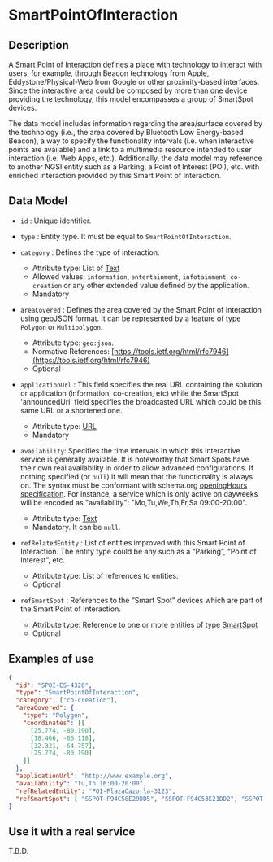 # SmartPointOfInteraction

## Description

A Smart Point of Interaction defines a place with technology to interact with users, for example, through Beacon technology from Apple, Eddystone/Physical-Web from Google or other proximity-based interfaces. Since the interactive area could be composed by more than one device providing the technology, this model encompasses a group of SmartSpot devices.

The data model includes information regarding the area/surface covered by the technology (i.e., the area covered by Bluetooth Low Energy-based Beacon), a way to specify the functionality intervals (i.e. when interactive points are available) and a link to a multimedia resource intended to user interaction (i.e. Web Apps, etc.). Additionally, the data model may reference to another NGSI entity such as a Parking, a Point of Interest (POI), etc. with enriched interaction provided by this Smart Point of Interaction.


## Data Model

+ `id` : Unique identifier. 

+ `type` : Entity type. It must be equal to `SmartPointOfInteraction`.

+ `category` : Defines the type of interaction.
    + Attribute type: List of [Text](http://schema.org/Text)
    + Allowed values: `information`, `entertainment`, `infotainment`, `co-creation` or any other extended value defined by the application.
    + Mandatory
    
+ `areaCovered` : Defines the area covered by the Smart Point of Interaction using geoJSON format. It can be represented by a feature of type `Polygon` or `Multipolygon`.
    + Attribute type: `geo:json`.
    + Normative References: [https://tools.ietf.org/html/rfc7946](https://tools.ietf.org/html/rfc7946)
    + Optional    
    
+ `applicationUrl` : This field specifies the real URL containing the solution or application (information, co-creation, etc) while the SmartSpot 'announcedUrl' field specifies the broadcasted URL which could be this same URL or a shortened one.
    + Attribute type: [URL](https://schema.org/URL)
    + Mandatory    

+ `availability`: Specifies the time intervals in which this interactive service is generally available. It is noteworthy that Smart Spots have their own real availability in order to allow advanced configurations. If nothing specified (or `null`) it will mean that the functionality is always on. The syntax must be conformant with schema.org [openingHours specification](https://schema.org/openingHours). For instance, a service which is only active on dayweeks will be encoded as "availability": "Mo,Tu,We,Th,Fr,Sa 09:00-20:00". 
    + Attribute type: [Text](https://schema.org/Text)
    + Mandatory. It can be `null`.

+ `refRelatedEntity` : List of entities improved with this Smart Point of Interaction. The entity type could be any such as a “Parking”, “Point of Interest”, etc.
    + Attribute type: List of references to entities.
    + Optional    

+ `refSmartSpot` : References to the “Smart Spot” devices which are part of the Smart Point of Interaction.
    + Attribute type: Reference to one or more entities of type [SmartSpot](../../SmartSpot/doc/spec.md)
    + Optional    

## Examples of use

```json
{
  "id": "SPOI-ES-4326",
  "type": "SmartPointOfInteraction",
  "category": ["co-creation"],
  "areaCovered": {                           
    "type": "Polygon",
    "coordinates": [[
      [25.774, -80.190],
      [18.466, -66.118], 
      [32.321, -64.757], 
      [25.774, -80.190] 
    ]]
  },
  "applicationUrl": "http://www.example.org",
  "availability": "Tu,Th 16:00-20:00",
  "refRelatedEntity": "POI-PlazaCazorla-3123",
  "refSmartSpot": [ "SSPOT-F94C58E29DD5", "SSPOT-F94C53E21DD2", "SSPOT-F94C51A295D9"]
}
```

## Use it with a real service

T.B.D.
